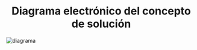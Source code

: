 <h1 align="center">Diagrama electrónico del concepto de solución</h1>

![diagrama](https://user-images.githubusercontent.com/118635410/248713907-175eb8c4-76eb-406c-8321-3aba6a0c14f4.png)
